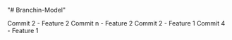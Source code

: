 "# Branchin-Model" 

Commit 2 - Feature 2
Commit n - Feature 2
Commit 2 - Feature 1
Commit 4 - Feature 1